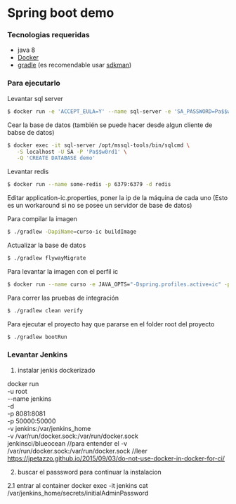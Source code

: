 # Spring boot demo

### Tecnologias requeridas

* java 8
* [Docker]
* [gradle] (es recomendable usar [sdkman])

### Para ejecutarlo

Levantar sql server

```sh
$ docker run -e 'ACCEPT_EULA=Y' --name sql-server -e 'SA_PASSWORD=Pa$$w0rd1' -p 1433:1433 -d microsoft/mssql-server-linux:2017-CU4
```

Cear la base de datos (también se puede hacer desde algun cliente de babse de datos)

```sh
$ docker exec -it sql-server /opt/mssql-tools/bin/sqlcmd \
   -S localhost -U SA -P 'Pa$$w0rd1' \
   -Q 'CREATE DATABASE demo'
```

Levantar redis

```sh
$ docker run --name some-redis -p 6379:6379 -d redis
```

Editar application-ic.properties, poner la ip de la máquina de cada uno (Esto es un workaround si no se posee un servidor de base de datos)

Para compilar la imagen

```sh
$ ./gradlew -DapiName=curso-ic buildImage
```

Actualizar la base de datos

```sh
$ ./gradlew flywayMigrate
```

Para levantar la imagen con el perfil ic

```sh
$ docker run --name curso -e JAVA_OPTS="-Dspring.profiles.active=ic" -p 8080:8080 -d curso-ic:0.0.1-SNAPSHOT
```

Para correr las pruebas de integración

```sh
$ ./gradlew clean verify
```

Para ejecutar el proyecto hay que pararse en el folder root del proyecto

```sh
$ ./gradlew bootRun
```

   [Docker]: <https://docs.docker.com/install/linux/docker-ce/ubuntu/#os-requirements>
   [gradle]: <https://gradle.org/>
   [sdkman]: <http://sdkman.io/>
   
   
   
   ### Levantar Jenkins
   
   1) instalar jenkis dockerizado

docker run \
  -u root \
  --name jenkins \
  -d \
  -p 8081:8081 \
  -p 50000:50000 \
  -v jenkins:/var/jenkins_home \
  -v /var/run/docker.sock:/var/run/docker.sock \
  jenkinsci/blueocean
//para entender el -v /var/run/docker.sock:/var/run/docker.sock
//leer https://jpetazzo.github.io/2015/09/03/do-not-use-docker-in-docker-for-ci/

2) buscar el passsword para continuar la instalacion

2.1 entrar al container
docker exec -it jenkins cat /var/jenkins_home/secrets/initialAdminPassword
